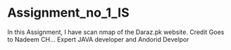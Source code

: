 # Assignment_no_1_IS
In this Assignment, I have scan nmap of the Daraz.pk website.
Credit Goes to Nadeem CH... Expert JAVA developer and Andorid Develpor
